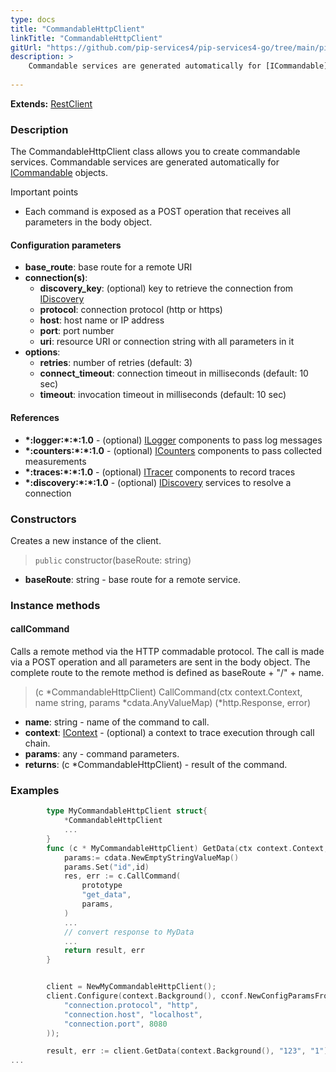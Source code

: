 ```yaml
---
type: docs
title: "CommandableHttpClient"
linkTitle: "CommandableHttpClient"
gitUrl: "https://github.com/pip-services4/pip-services4-go/tree/main/pip-services4-http-go"
description: >
    Commandable services are generated automatically for [ICommandable](../../,,/rpc/commands/icommandable)
   
---
```


**Extends:** [RestClient](../../clients/rest_client)

### Description

The CommandableHttpClient class allows you to create commandable services. Commandable services are generated automatically for [ICommandable](../../../rpc/commands/icommandable) objects.

Important points

- Each command is exposed as a POST operation that receives all parameters in the body object.

#### Configuration parameters

- **base_route**: base route for a remote URI
- **connection(s)**:           
    - **discovery_key**: (optional) key to retrieve the connection from [IDiscovery](../../../config/connect/idiscovery)
    - **protocol**: connection protocol (http or https)
    - **host**: host name or IP address
    - **port**: port number
    - **uri**: resource URI or connection string with all parameters in it
- **options**:
    - **retries**: number of retries (default: 3)
    - **connect_timeout**: connection timeout in milliseconds (default: 10 sec)
    - **timeout**: invocation timeout in milliseconds (default: 10 sec)


#### References

- **\*:logger:\*:\*:1.0** - (optional) [ILogger](../../../observability/log/ilogger) components to pass log messages
- **\*:counters:\*:\*:1.0** - (optional) [ICounters](../../../observability/count/icounters) components to pass collected measurements
- **\*:traces:\*:\*:1.0** - (optional) [ITracer](../../../observability/trace/itracer) components to record traces
- **\*:discovery:\*:\*:1.0** - (optional) [IDiscovery](../../../config/connect/idiscovery) services to resolve a connection




### Constructors
Creates a new instance of the client.

> `public` constructor(baseRoute: string) 

- **baseRoute**: string - base route for a remote service.


### Instance methods

#### callCommand
Calls a remote method via the HTTP commadable protocol. The call is made via a POST operation and all parameters are sent in the body object. The complete route to the remote method is defined as baseRoute + "/" + name.

> (c *CommandableHttpClient) CallCommand(ctx context.Context, name string, params *cdata.AnyValueMap) (*http.Response, error)

- **name**: string - name of the command to call.
- **context**: [IContext](../../../components/context/icontext) - (optional) a context to trace execution through call chain.
- **params**: any - command parameters.
- **returns**: (c *CommandableHttpClient) - result of the command.


### Examples

```go
		type MyCommandableHttpClient struct{
			*CommandableHttpClient
			...
		}
		func (c * MyCommandableHttpClient) GetData(ctx context.Context, id string)(result MyData, err error){
			params:= cdata.NewEmptyStringValueMap()
			params.Set("id",id)
			res, err := c.CallCommand(
				prototype
				"get_data",
				params,
			)
			...
			// convert response to MyData
			...
			return result, err
		}


		client = NewMyCommandableHttpClient();
		client.Configure(context.Background(), cconf.NewConfigParamsFromTuples(
			"connection.protocol", "http",
			"connection.host", "localhost",
			"connection.port", 8080
		));

		result, err := client.GetData(context.Background(), "123", "1")
...
```

